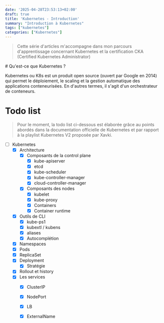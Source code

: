 ```yaml
---
date: '2025-04-28T23:53:13+02:00'
draft: true
title: 'Kubernetes - Introduction'
summary: "Introduction à Kubernetes"
tags: ["kubernetes"]
categories: ["Kubernetes"]
---
```


> Cette série d'articles m'accompagne dans mon parcours d'apprentissage concernant Kubernetes et la certification CKA (Certified Kubernetes Administrator)

# Qu'est-ce que Kubernetes ?

Kubernetes ou K8s est un produit open source (ouvert par Google en 2014) qui permet le déploiement, le scaling et la gestion automatique des applications conteneurisées. En d'autres termes, il s'agit d'un orchestrateur de conteneurs.

# Todo list

> Pour le moment, la todo list ci-dessous est élaborée grâce au points abordés dans la documentation officielle de Kubernetes et par rapport à la playlist Kubernetes V2 proposée par Xavki.

- [ ] Kubernetes
    - [x] Architecture
        - [x] Composants de la control plane
            - [x] kube-apiserver
            - [x] etcd
            - [x] kube-scheduler
            - [x] kube-controller-manager
            - [x] cloud-controller-manager
        - [x] Composants des nodes
            - [x] kubelet
            - [x] kube-proxy
            - [x] Containers
            - [x] Container runtime
    - [x] Outils de CLI
        - [x] kube-ps1
        - [x] kubextl / kubens
        - [x] aliases
        - [x] Autocomplétion    
    - [x] Namespaces
    - [x] Pods
    - [x] ReplicaSet
    - [x] Deployment
        - [X] Stratégie
    - [x] Rollout et history
    - [x] Les services
        - [x] ClusterIP
        - [x] NodePort
        - [x] LB
        - [x] ExternalName
        